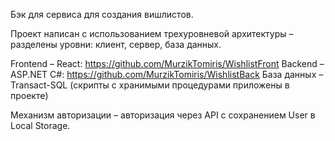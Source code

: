 Бэк для сервиса для создания вишлистов.

Проект написан с использованием трехуровневой архитектуры – разделены уровни: клиент, сервер, база данных.

Frontend – React: https://github.com/MurzikTomiris/WishlistFront
Backend – ASP.NET C#:  https://github.com/MurzikTomiris/WishlistBack
База данных – Transact-SQL (скрипты с хранимыми процедурами приложены в проекте)

Механизм авторизации – авторизация через API с сохранением User в Local Storage.
